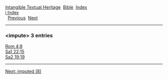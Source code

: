 [Intangible Textual Heritage](../../index)  [Bible](../index) 
[Index](index)   
[i Index](_i_)  
  [Previous](c05780)  [Next](c05782) 

------------------------------------------------------------------------

### &lt;impute&gt; 3 entries

[Rom 4:8](../kjv/rom004.htm#008)  
[Sa1 22:15](../kjv/sa1022.htm#015)  
[Sa2 19:19](../kjv/sa2019.htm#019)  

------------------------------------------------------------------------

[Next: imputed (8)](c05782)
